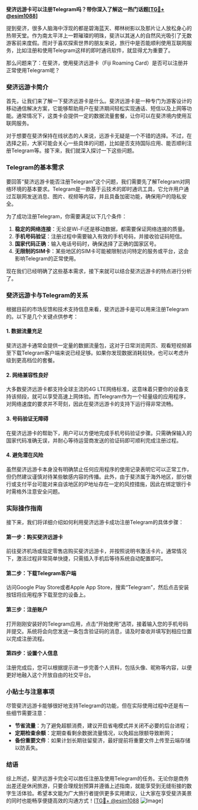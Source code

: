 **斐济远游卡可以注册Telegram吗？带你深入了解这一热门话题[[TG💪+ @esim1088](https://t.me/s/esim1088)]**

提到斐济，很多人脑海中浮现的都是碧海蓝天、椰林树影以及那片让人放松身心的热带天堂。作为南太平洋上一颗璀璨的明珠，斐济以其迷人的自然风光吸引了无数游客前来度假。而对于喜欢探索世界的朋友来说，旅行中是否能顺利使用互联网服务，比如注册和使用Telegram这样的即时通讯软件，就显得尤为重要了。

那么问题来了：在斐济，使用斐济远游卡（Fiji Roaming Card）是否可以注册并正常使用Telegram呢？

### 斐济远游卡简介

首先，让我们来了解一下斐济远游卡是什么。斐济远游卡是一种专门为游客设计的移动通信解决方案，它能够帮助用户在斐济期间轻松实现通话、短信以及上网等功能。通常情况下，这类卡会提供一定的数据流量套餐，让你可以在斐济境内使用互联网服务。

对于想要在斐济保持在线状态的人来说，远游卡无疑是一个不错的选择。不过，在选择之前，大家可能会关心一些具体的问题，比如是否支持国际应用、能否顺利注册Telegram等。接下来，我们就深入探讨一下这些问题。

### Telegram的基本需求

要回答“斐济远游卡能否注册Telegram”这个问题，我们需要先了解Telegram对网络环境的基本要求。Telegram是一款基于云技术的即时通讯工具，它允许用户通过互联网发送消息、图片、视频等内容，并且具备加密功能，确保用户的隐私安全。

为了成功注册Telegram，你需要满足以下几个条件：

1. **稳定的网络连接**：无论是Wi-Fi还是移动数据，都需要保证网络连接的质量。
2. **手机号码验证**：注册过程中需要输入有效的手机号码，并接收验证码短信。
3. **国家代码正确**：输入电话号码时，确保选择了正确的国家区号。
4. **无限制的SIM卡**：某些地区的SIM卡可能被限制访问特定的服务或平台，这会影响Telegram的正常使用。

现在我们已经明确了这些基本需求，接下来就可以结合斐济远游卡的特点进行分析了。

### 斐济远游卡与Telegram的关系

根据目前的市场反馈和技术支持信息来看，斐济远游卡是可以用来注册Telegram的。以下是几个关键点供参考：

#### 1. 数据流量充足
斐济远游卡通常会提供一定量的数据流量包，这对于日常浏览网页、观看短视频甚至下载Telegram客户端来说已经足够。如果你发现数据消耗较快，也可以考虑升级到更高档位的套餐。

#### 2. 网络兼容性良好
大多数斐济远游卡都支持全球主流的4G LTE网络标准，这意味着只要你的设备支持该频段，就可以享受高速上网体验。而Telegram作为一个轻量级的应用程序，对网络速度的要求并不苛刻，因此在斐济远游卡的支持下运行得非常流畅。

#### 3. 号码验证无障碍
在斐济远游卡的帮助下，用户可以方便地完成手机号码验证步骤。只需确保输入的国家代码准确无误，并耐心等待运营商发送的验证码即可顺利完成注册过程。

#### 4. 避免潜在风险
虽然斐济远游卡本身没有明确禁止任何应用程序的使用记录表明它可以正常工作，但仍然建议谨慎对待某些敏感内容的传播。此外，由于斐济属于海外地区，部分银行或支付平台可能对来自该地区的IP地址存在一定的风控措施，因此在绑定银行卡时需格外注意安全问题。

### 实际操作指南

接下来，我们将详细介绍如何利用斐济远游卡成功注册Telegram的具体步骤：

#### 第一步：购买斐济远游卡
前往斐济机场或指定零售店购买斐济远游卡，并按照说明书激活卡片。通常情况下，激活过程非常简单快捷，只需插入手机后等待系统自动配置即可。

#### 第二步：下载Telegram客户端
访问Google Play Store或者Apple App Store，搜索“Telegram”，然后点击安装按钮将应用程序下载至您的设备上。

#### 第三步：注册账户
打开刚刚安装好的Telegram应用，点击“开始使用”选项，接着输入您的手机号码并提交。系统将会向您发送一条包含验证码的消息，请及时查收并填写到相应位置以完成注册流程。

#### 第四步：设置个人信息
注册完成后，您可以根据提示进一步完善个人资料，包括头像、昵称等内容，以便更好地融入这个开放自由的社交平台。

### 小贴士与注意事项

尽管斐济远游卡能够很好地支持Telegram的功能，但在实际使用过程中还是有一些细节需要注意：

- **节省流量**：为了避免超额消费，建议开启省电模式并关闭不必要的后台进程；
- **定期检查余额**：定期查看剩余数据流量情况，以免超出限额导致断网；
- **备份重要文件**：如果计划长期驻留斐济，最好提前将重要文件上传至云端存储以防丢失。

### 结语

综上所述，斐济远游卡完全可以胜任注册及使用Telegram的任务。无论你是商务出差还是休闲旅游，只要合理规划预算并遵循上述指南，就能享受到无缝衔接的数字生活体验。希望本文能为广大旅行者提供更多实用建议，让大家在享受斐济美景的同时也能畅享便捷高效的沟通方式！[[TG💪+ @esim1088](https://t.me/s/esim1088) ![Image](https://i.postimg.cc/4NQfJmqS/Snipaste-2025-05-13-00-14-12.png)]